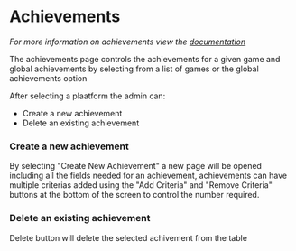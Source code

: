 # Achievements
*For more information on achievements view the [documentation](/articles/Achivements.html)*

The achievements page controls the achievements for a given game and global achievements by selecting from a list of games or the global achievements option

After selecting a plaatform the admin can:
* Create a new achievement
* Delete an existing achievement

### Create a new achievement
By selecting "Create New Achievement" a new page will be opened including all the fields needed for an achievement, achievements can have multiple criterias added using the "Add Criteria" and "Remove Criteria" buttons at the bottom of the screen to control the number required.

### Delete an existing achievement
Delete button will delete the selected achivement from the table